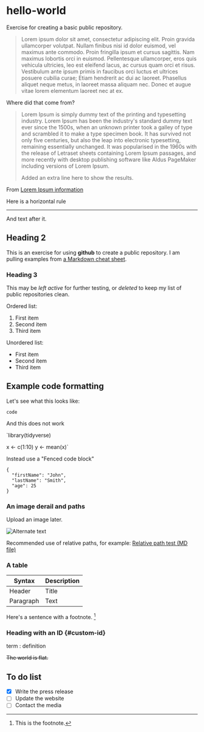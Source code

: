 # hello-world
Exercise for creating a basic public repository.

> Lorem ipsum dolor sit amet, consectetur adipiscing elit. Proin gravida ullamcorper volutpat. Nullam finibus nisi id dolor euismod, vel maximus ante commodo. Proin fringilla ipsum et cursus sagittis. Nam maximus lobortis orci in euismod. Pellentesque ullamcorper, eros quis vehicula ultricies, leo est eleifend lacus, ac cursus quam orci et risus. Vestibulum ante ipsum primis in faucibus orci luctus et ultrices posuere cubilia curae; Etiam hendrerit ac dui ac laoreet. Phasellus aliquet neque metus, in laoreet massa aliquam nec. Donec et augue vitae lorem elementum laoreet nec at ex.

Where did that come from?

> Lorem Ipsum is simply dummy text of the printing and typesetting industry. Lorem Ipsum has been the industry's standard dummy text ever since the 1500s, when an unknown printer took a galley of type and scrambled it to make a type specimen book. It has survived not only five centuries, but also the leap into electronic typesetting, remaining essentially unchanged. It was popularised in the 1960s with the release of Letraset sheets containing Lorem Ipsum passages, and more recently with desktop publishing software like Aldus PageMaker including versions of Lorem Ipsum.
> 
> Added an extra line here to show the results.

From [Lorem Ipsum information](https://www.lipsum.com/)

Here is a horizontal rule

---

And text after it.

## Heading 2
This is an exercise for using **github** to create a public repository. I am pulling examples from [a Markdown cheat sheet](https://www.markdownguide.org/cheat-sheet/).

### Heading 3
This may be *left active* for further testing, or *deleted* to keep my list of public repositories clean.

Ordered list:

1. First item
2. Second item
3. Third item

Unordered list:

- First item
- Second item
- Third item

## Example code formatting

Let's see what this looks like:

`code`

And this does not work

`library(tidyverse)

x <- c(1:10)
y <- mean(x)`

Instead use a "Fenced code block"

```
{
  "firstName": "John",
  "lastName": "Smith",
  "age": 25
}
```

### An image derail and paths

Upload an image later.

![Alternate text](image.jpg)

Recommended use of relative paths, for example: [Relative path test (MD file)](./testfolder/relative-path-test.md)

### A table

| Syntax | Description |
| ----------- | ----------- |
| Header | Title |
| Paragraph | Text | 

Here's a sentence with a footnote. [^1]

[^1]: This is the footnote. 

### Heading with an ID {#custom-id}

term
: definition

~~The world is flat.~~

## To do list

- [x] Write the press release
- [ ] Update the website
- [ ] Contact the media 
